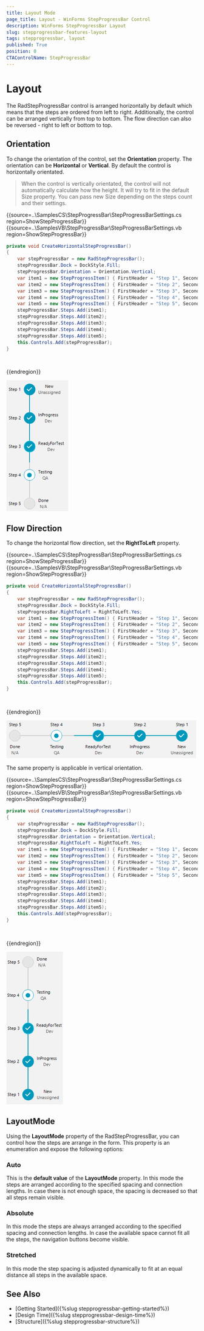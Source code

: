 ```yaml
---
title: Layout Mode
page_title: Layout - WinForms StepProgressBar Control
description: WinForms StepProgressBar Layout
slug: stepprogressbar-features-layout
tags: stepprogressbar, layout
published: True
position: 0 
CTAControlName: StepProgressBar
---
```


# Layout

The RadStepProgressBar control is arranged horizontally by default which means that the steps are ordered from left to right. Additionally, the control can be arranged vertically from top to bottom. The flow direction can also be reversed - right to left or bottom to top.

## Orientation

To change the orientation of the control, set the __Orientation__ property. The orientation can be __Horizontal__ or __Vertical__. By default the control is horizontally orientated.

>When the control is vertically orientated, the control will not automatically calculate how the height. It will try to fit in the default Size property. You can pass new Size depending on the steps count and their settings.

{{source=..\SamplesCS\StepProgressBar\StepProgressBarSettings.cs region=ShowStepProgressBar}} 
{{source=..\SamplesVB\StepProgressBar\StepProgressBarSettings.vb region=ShowStepProgressBar}} 

````C#
private void CreateHorizontalStepProgressBar()
{
    var stepProgressBar = new RadStepProgressBar();
    stepProgressBar.Dock = DockStyle.Fill;
    stepProgressBar.Orientation = Orientation.Vertical;
    var item1 = new StepProgressItem() { FirstHeader = "Step 1", SecondHeader = "New", SecondDescription = "Unassigned" };
    var item2 = new StepProgressItem() { FirstHeader = "Step 2", SecondHeader = "InProgress", SecondDescription = "Dev" };
    var item3 = new StepProgressItem() { FirstHeader = "Step 3", SecondHeader = "ReadyForTest", SecondDescription = "Dev" };
    var item4 = new StepProgressItem() { FirstHeader = "Step 4", SecondHeader = "Testing", SecondDescription = "QA", Progress = 61, };
    var item5 = new StepProgressItem() { FirstHeader = "Step 5", SecondHeader = "Done", SecondDescription = "N/A" };
    stepProgressBar.Steps.Add(item1);
    stepProgressBar.Steps.Add(item2);
    stepProgressBar.Steps.Add(item3);
    stepProgressBar.Steps.Add(item4);
    stepProgressBar.Steps.Add(item5);
    this.Controls.Add(stepProgressBar);
}

````
````VB.NET


````

{{endregion}}  

![stepprogressbar-layout 001](images/stepprogressbar-features-layout001.png)

## Flow Direction

To change the horizontal flow direction, set the __RightToLeft__ property.

{{source=..\SamplesCS\StepProgressBar\StepProgressBarSettings.cs region=ShowStepProgressBar}} 
{{source=..\SamplesVB\StepProgressBar\StepProgressBarSettings.vb region=ShowStepProgressBar}} 

````C#
private void CreateHorizontalStepProgressBar()
{
    var stepProgressBar = new RadStepProgressBar();
    stepProgressBar.Dock = DockStyle.Fill;
    stepProgressBar.RightToLeft = RightToLeft.Yes;
    var item1 = new StepProgressItem() { FirstHeader = "Step 1", SecondHeader = "New", SecondDescription = "Unassigned" };
    var item2 = new StepProgressItem() { FirstHeader = "Step 2", SecondHeader = "InProgress", SecondDescription = "Dev" };
    var item3 = new StepProgressItem() { FirstHeader = "Step 3", SecondHeader = "ReadyForTest", SecondDescription = "Dev" };
    var item4 = new StepProgressItem() { FirstHeader = "Step 4", SecondHeader = "Testing", SecondDescription = "QA", Progress = 61, };
    var item5 = new StepProgressItem() { FirstHeader = "Step 5", SecondHeader = "Done", SecondDescription = "N/A" };
    stepProgressBar.Steps.Add(item1);
    stepProgressBar.Steps.Add(item2);
    stepProgressBar.Steps.Add(item3);
    stepProgressBar.Steps.Add(item4);
    stepProgressBar.Steps.Add(item5);
    this.Controls.Add(stepProgressBar);
}

````
````VB.NET


````

{{endregion}}

![stepprogressbar-layout 002](images/stepprogressbar-features-layout002.png)

The same property is applicable in vertical orientation. 

{{source=..\SamplesCS\StepProgressBar\StepProgressBarSettings.cs region=ShowStepProgressBar}} 
{{source=..\SamplesVB\StepProgressBar\StepProgressBarSettings.vb region=ShowStepProgressBar}} 

````C#
private void CreateHorizontalStepProgressBar()
{
    var stepProgressBar = new RadStepProgressBar();
    stepProgressBar.Dock = DockStyle.Fill;
    stepProgressBar.Orientation = Orientation.Vertical;
    stepProgressBar.RightToLeft = RightToLeft.Yes;
    var item1 = new StepProgressItem() { FirstHeader = "Step 1", SecondHeader = "New", SecondDescription = "Unassigned" };
    var item2 = new StepProgressItem() { FirstHeader = "Step 2", SecondHeader = "InProgress", SecondDescription = "Dev" };
    var item3 = new StepProgressItem() { FirstHeader = "Step 3", SecondHeader = "ReadyForTest", SecondDescription = "Dev" };
    var item4 = new StepProgressItem() { FirstHeader = "Step 4", SecondHeader = "Testing", SecondDescription = "QA", Progress = 61, };
    var item5 = new StepProgressItem() { FirstHeader = "Step 5", SecondHeader = "Done", SecondDescription = "N/A" };
    stepProgressBar.Steps.Add(item1);
    stepProgressBar.Steps.Add(item2);
    stepProgressBar.Steps.Add(item3);
    stepProgressBar.Steps.Add(item4);
    stepProgressBar.Steps.Add(item5);
    this.Controls.Add(stepProgressBar);
}

````
````VB.NET


````

{{endregion}}

![stepprogressbar-layout 003](images/stepprogressbar-features-layout003.png)

## LayoutMode

Using the __LayoutMode__ property of the RadStepProgressBar, you can control how the steps are arrange in the form. This property is an enumeration and expose the following options:

### Auto

This is the __default value__ of the __LayoutMode__ property. In this mode the steps are arranged according to the specified spacing and connection lengths. In case there is not enough space, the spacing is decreased so that all steps remain visible.

### Absolute

In this mode the steps are always arranged according to the specified spacing and connection lengths. In case the available space cannot fit all the steps, the navigation buttons become visible.

### Stretched

In this mode the step spacing is adjusted dynamically to fit at an equal distance all steps in the available space.

## See Also

* [Getting Started]({%slug stepprogressbar-getting-started%})
* [Design Time]({%slug stepprogressbar-design-time%}) 
* [Structure]({%slug stepprogressbar-structure%}) 
 
        
